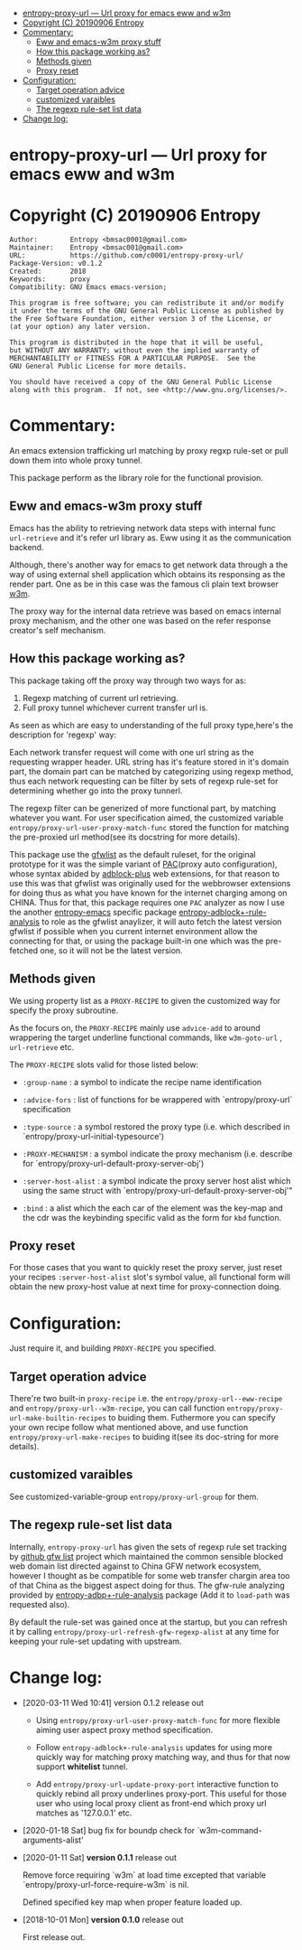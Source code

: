 - [entropy-proxy-url &#x2014;  Url proxy for emacs eww and w3m](#org5e5e4c6)
- [Copyright (C) 20190906  Entropy](#org514a9c8)
- [Commentary:](#orgf842239)
  - [Eww and emacs-w3m proxy stuff](#orgeea547e)
  - [How this package working as?](#org1289985)
  - [Methods given](#org87a1424)
  - [Proxy reset](#orgfdb620f)
- [Configuration:](#orgf627f8d)
  - [Target operation advice](#org4e1c90b)
  - [customized varaibles](#org0625d89)
  - [The regexp rule-set list data](#orgdfbd1cf)
- [Change log:](#org68aa778)

<a id="org5e5e4c6"></a>

# entropy-proxy-url &#x2014;  Url proxy for emacs eww and w3m


<a id="org514a9c8"></a>

# Copyright (C) 20190906  Entropy

    Author:        Entropy <bmsac0001@gmail.com>
    Maintainer:    Entropy <bmsac001@gmail.com>
    URL:           https://github.com/c0001/entropy-proxy-url/
    Package-Version: v0.1.2
    Created:       2018
    Keywords:      proxy
    Compatibility: GNU Emacs emacs-version;

    This program is free software; you can redistribute it and/or modify
    it under the terms of the GNU General Public License as published by
    the Free Software Foundation, either version 3 of the License, or
    (at your option) any later version.

    This program is distributed in the hope that it will be useful,
    but WITHOUT ANY WARRANTY; without even the implied warranty of
    MERCHANTABILITY or FITNESS FOR A PARTICULAR PURPOSE.  See the
    GNU General Public License for more details.

    You should have received a copy of the GNU General Public License
    along with this program.  If not, see <http://www.gnu.org/licenses/>.


<a id="orgf842239"></a>

# Commentary:

An emacs extension trafficking url matching by proxy regxp rule-set or pull down them into whole proxy tunnel.

This package perform as the library role for the functional provision.


<a id="orgeea547e"></a>

## Eww and emacs-w3m proxy stuff

Emacs has the ability to retrieving network data steps with internal func `url-retrieve` and it's refer url library as. Eww using it as the communication backend.

Although, there's another way for emacs to get network data through a the way of using external shell application which obtains its responsing as the render part. One as be in this case was the famous cli plain text browser [w3m](http://w3m.sourceforge.net/).

The proxy way for the internal data retrieve was based on emacs internal proxy mechanism, and the other one was based on the refer response creator's self mechanism.


<a id="org1289985"></a>

## How this package working as?

This package taking off the proxy way through two ways for as:

1.  Regexp matching of current url retrieving.
2.  Full proxy tunnel whichever current transfer url is.

As seen as which are easy to understanding of the full proxy type,here's the description for 'regexp' way:

Each network transfer request will come with one url string as the requesting wrapper header. URL string has it's feature stored in it's domain part, the domain part can be matched by categorizing using regexp method, thus each network requesting can be filter by sets of regexp rule-set for determining whether go into the proxy tunnerl.

The regexp filter can be generized of more functional part, by matching whatever you want. For user specification aimed, the customized variable `entropy/proxy-url-user-proxy-match-func` stored the function for matching the pre-proxied url method(see its docstring for more details).

This package use the [gfwlist](https://github.com/gfwlist/gfwlist) as the default ruleset, for the original prototype for it was the simple variant of [PAC](https://en.wikipedia.org/wiki/Proxy_auto-config)(proxy auto configuration), whose syntax abided by [adblock-plus](https://adblockplus.org/) web extensions, for that reason to use this was that gfwlist was originally used for the webbrowser extensions for doing thus as what you have known for the internet charging among on CHINA. Thus for that, this package requires one `PAC` analyzer as now I use the another [entropy-emacs](https://github.com/c0001/entropy-emacs) specific package [entropy-adblock+-rule-analysis](https://github.com/c0001/entropy-adblockP-rule-analysis) to role as the gfwlist anaylizer, it will auto fetch the latest version gfwlist if possible when you current internet environment allow the connecting for that, or using the package built-in one which was the pre-fetched one, so it will not be the latest version.


<a id="org87a1424"></a>

## Methods given

We using property list as a `PROXY-RECIPE` to given the customized way for specify the proxy subroutine.

As the focurs on, the `PROXY-RECIPE` mainly use `advice-add` to around wrappering the target underline functional commands, like `w3m-goto-url` , `url-retrieve` etc.

The `PROXY-RECIPE` slots valid for those listed below:

-   `:group-name` : a symbol to indicate the recipe name identification

-   `:advice-fors` : list of functions for be wrappered with \`entropy/proxy-url\` specification

-   `:type-source` : a symbol restored the proxy type (i.e. which described in \`entropy/proxy-url-initial-typesource')

-   `:PROXY-MECHANISM` : a symbol indicate the proxy mechanism (i.e. describe for \`entropy/proxy-url-default-proxy-server-obj')

-   `:server-host-alist` : a symbol indicate the proxy server host alist which using the same struct with \`entropy/proxy-url-default-proxy-server-obj'"

-   `:bind` : a alist which the each car of the element was the key-map and the cdr was the keybinding specific valid as the form for `kbd` function.


<a id="orgfdb620f"></a>

## Proxy reset

For those cases that you want to quickly reset the proxy server, just reset your recipes `:server-host-alist` slot's symbol value, all functional form will obtain the new proxy-host value at next time for proxy-connection doing.


<a id="orgf627f8d"></a>

# Configuration:

Just require it, and building `PROXY-RECIPE` you specified.


<a id="org4e1c90b"></a>

## Target operation advice

There're two built-in `proxy-recipe` i.e. the `entropy/proxy-url--eww-recipe` and `entropy/proxy-url--w3m-recipe`, you can call function `entropy/proxy-url-make-builtin-recipes` to buiding them. Futhermore you can specify your own recipe follow what mentioned above, and use function `entropy/proxy-url-make-recipes` to buiding it(see its doc-string for more details).


<a id="org0625d89"></a>

## customized varaibles

See customized-variable-group `entropy/proxy-url-group` for them.


<a id="orgdfbd1cf"></a>

## The regexp rule-set list data

Internally, `entropy-proxy-url` has given the sets of regexp rule set tracking by [github gfw list](https://github.com/gfwlist/gfwlist) project which maintained the common sensible blocked web domain list directed against to China GFW network ecosystem, however I thought as be compatible for some web transfer chargin area too of that China as the biggest aspect doing for thus. The gfw-rule analyzing provided by [entropy-adbp+-rule-analysis](https://github.com/c0001/entropy-adblockP-rule-analysis) package (Add it to `load-path` was requested also).

By default the rule-set was gained once at the startup, but you can refresh it by calling `entropy/proxy-url-refresh-gfw-regexp-alist` at any time for keeping your rule-set updating with upstream.


<a id="org68aa778"></a>

# Change log:

-   <span class="timestamp-wrapper"><span class="timestamp">[2020-03-11 Wed 10:41] </span></span> version 0.1.2 release out
    -   Using `entropy/proxy-url-user-proxy-match-func` for more flexible aiming user aspect proxy method specification.

    -   Follow `entropy-adblock+-rule-analysis` updates for using more quickly way for matching proxy matching way, and thus for that now support **whitelist** tunnel.

    -   Add `entropy/proxy-url-update-proxy-port` interactive function to quickly rebind all proxy underlines proxy-port. This useful for those user who using local proxy client as front-end which proxy url matches as '127.0.0.1' etc.

-   <span class="timestamp-wrapper"><span class="timestamp">[2020-01-18 Sat] </span></span> bug fix for boundp check for \`w3m-command-arguments-alist'

-   <span class="timestamp-wrapper"><span class="timestamp">[2020-01-11 Sat] </span></span> **version 0.1.1** release out

    Remove force requiring \`w3m\` at load time excepted that variable \`entropy/proxy-url-force-require-w3m\` is nil.

    Defined specified key map when proper feature loaded up.

-   <span class="timestamp-wrapper"><span class="timestamp">[2018-10-01 Mon] </span></span> **version 0.1.0** release out

    First release out.


<a id="org3c1be8f"></a>

